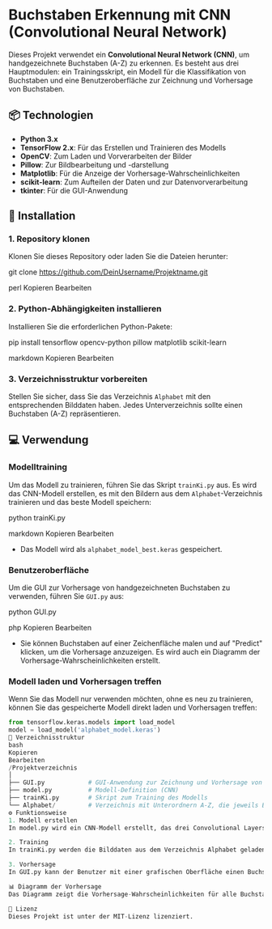 # Buchstaben Erkennung mit CNN (Convolutional Neural Network)

Dieses Projekt verwendet ein **Convolutional Neural Network (CNN)**, um handgezeichnete Buchstaben (A-Z) zu erkennen. Es besteht aus drei Hauptmodulen: ein Trainingsskript, ein Modell für die Klassifikation von Buchstaben und eine Benutzeroberfläche zur Zeichnung und Vorhersage von Buchstaben.

## 📦 Technologien

- **Python 3.x**
- **TensorFlow 2.x**: Für das Erstellen und Trainieren des Modells
- **OpenCV**: Zum Laden und Vorverarbeiten der Bilder
- **Pillow**: Zur Bildbearbeitung und -darstellung
- **Matplotlib**: Für die Anzeige der Vorhersage-Wahrscheinlichkeiten
- **scikit-learn**: Zum Aufteilen der Daten und zur Datenvorverarbeitung
- **tkinter**: Für die GUI-Anwendung

## 🚀 Installation

### 1. Repository klonen

Klonen Sie dieses Repository oder laden Sie die Dateien herunter:

git clone https://github.com/DeinUsername/Projektname.git

perl
Kopieren
Bearbeiten

### 2. Python-Abhängigkeiten installieren

Installieren Sie die erforderlichen Python-Pakete:

pip install tensorflow opencv-python pillow matplotlib scikit-learn

markdown
Kopieren
Bearbeiten

### 3. Verzeichnisstruktur vorbereiten

Stellen Sie sicher, dass Sie das Verzeichnis `Alphabet` mit den entsprechenden Bilddaten haben. Jedes Unterverzeichnis sollte einen Buchstaben (A-Z) repräsentieren.

## 💻 Verwendung

### Modelltraining

Um das Modell zu trainieren, führen Sie das Skript `trainKi.py` aus. Es wird das CNN-Modell erstellen, es mit den Bildern aus dem `Alphabet`-Verzeichnis trainieren und das beste Modell speichern:

python trainKi.py

markdown
Kopieren
Bearbeiten

- Das Modell wird als `alphabet_model_best.keras` gespeichert.

### Benutzeroberfläche

Um die GUI zur Vorhersage von handgezeichneten Buchstaben zu verwenden, führen Sie `GUI.py` aus:

python GUI.py

php
Kopieren
Bearbeiten

- Sie können Buchstaben auf einer Zeichenfläche malen und auf "Predict" klicken, um die Vorhersage anzuzeigen. Es wird auch ein Diagramm der Vorhersage-Wahrscheinlichkeiten erstellt.

### Modell laden und Vorhersagen treffen

Wenn Sie das Modell nur verwenden möchten, ohne es neu zu trainieren, können Sie das gespeicherte Modell direkt laden und Vorhersagen treffen:

```python
from tensorflow.keras.models import load_model
model = load_model('alphabet_model.keras')
📂 Verzeichnisstruktur
bash
Kopieren
Bearbeiten
/Projektverzeichnis
│
├── GUI.py            # GUI-Anwendung zur Zeichnung und Vorhersage von Buchstaben
├── model.py          # Modell-Definition (CNN)
├── trainKi.py        # Skript zum Training des Modells
└── Alphabet/         # Verzeichnis mit Unterordnern A-Z, die jeweils Bilder des Buchstabens enthalten
⚙️ Funktionsweise
1. Modell erstellen
In model.py wird ein CNN-Modell erstellt, das drei Convolutional Layers mit MaxPooling, gefolgt von Dense Layers und einem Dropout Layer zur Vermeidung von Overfitting umfasst. Das Modell wird mit der Adam-Optimierung und Sparse Categorical Crossentropy-Verlustfunktion trainiert.

2. Training
In trainKi.py werden die Bilddaten aus dem Verzeichnis Alphabet geladen, vorverarbeitet und das Modell wird trainiert. Der Datensatz wird in Trainings- und Testdaten aufgeteilt. Das Modell wird während des Trainings regelmäßig evaluiert, und das beste Modell basierend auf der Validierungsgenauigkeit wird gespeichert.

3. Vorhersage
In GUI.py kann der Benutzer mit einer grafischen Oberfläche einen Buchstaben zeichnen. Dieser wird auf eine Größe von 28x28 Pixel skaliert und für die Vorhersage ins Modell eingespeist. Das Ergebnis wird in einem Balkendiagramm angezeigt, das die Vorhersage-Wahrscheinlichkeiten für alle 26 Buchstaben darstellt.

📊 Diagramm der Vorhersage
Das Diagramm zeigt die Vorhersage-Wahrscheinlichkeiten für alle Buchstaben A-Z. Die Vorhersage, die das höchste Wahrscheinlichkeitsmaß hat, wird als die wahrscheinlichste Erkennung angezeigt.

📝 Lizenz
Dieses Projekt ist unter der MIT-Lizenz lizenziert.
